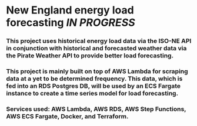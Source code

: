 # New England energy load forecasting *IN PROGRESS*

### This project uses historical energy load data via the ISO-NE API in conjunction with historical and forecasted weather data via the Pirate Weather API to provide better load forecasting.  

### This project is mainly built on top of AWS Lambda for scraping data at a yet to be determined frequency. This data, which is fed into an RDS Postgres DB, will be used by an ECS Fargate instance to create a time series model for load forecasting.

### Services used: AWS Lambda, AWS RDS, AWS Step Functions, AWS ECS Fargate, Docker, and Terraform.